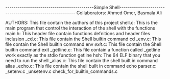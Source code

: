 -------------------------------------------Simple Shell--------------------------------------------------------
Collaborators: Ahmed Omer, Basmala Ali

AUTHORS: This file contain the authors of this project
shell.c: This is the main program that control the interaction of the shell with the functions
main.h: This header file contain functions defnitions and header files inclusion
_cd.c: This file contain the Shell builtin command cd
_env.c: This file contain the Shell builtin command env
_exit_.c: This file contain the Shell builtin command exit
_getline.c: This file contain a function called _getline work exactly as the stdio function getline
hsh: The 64 ELF binary that you need to run the shell
_alias.c: This file contain the shell built in command alias
_echo.c: This file contain the shell built in command echo
parser.c:
_setenv.c
_unsetenv.c
check_for_builtin_commands.c
